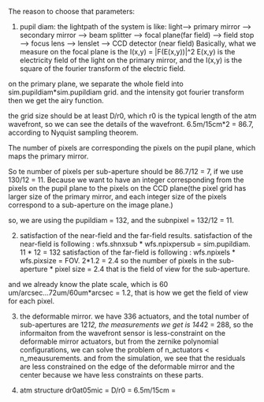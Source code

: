  The reason to choose that parameters:

 1. pupil diam:
 the lightpath of the system is like:
 light--> primary mirror --> secondary mirror --> beam splitter --> focal plane(far field)
                                                                --> field stop --> focus lens --> lenslet --> CCD detector (near field)
Basically, what we measure on the focal plane is the I(x,y) = |F(E(x,y))|^2
E(x,y) is the electricity field of the light on the primary mirror, and the I(x,y) is the square of the fourier transform of the electric field.

on the primary plane, we separate the whole field into sim.pupildiam*sim.pupildiam grid. and the intensity got fourier transform then we get the airy function.

the grid size should be at least D/r0, which r0 is the typical length of the atm wavefront, so we can see the details of the wavefront.
6.5m/15cm*2 = 86.7, according to Nyquist sampling theorem.

The number of pixels are corresponding the pixels on the pupil plane, which maps the primary mirror.

So te number of pixels per sub-aperture should be 86.7/12 = 7, if we use 130/12 = 11. Because we want to have an integer corresponding from the pixels on the pupil plane to the pixels on the CCD plane(the pixel grid has larger size of the primary mirror, and each integer size of the pixels correspond to a sub-aperture on the image plane.)

so, we are using the pupildiam = 132, and the subnpixel = 132/12 = 11.

 2. satisfaction of the near-field and the far-field results.
satisfaction of the near-field is following : wfs.shnxsub * wfs.npixpersub = sim.pupildiam.  11 * 12 = 132
satisfaction of the far-field is following : wfs.npixels * wfs.pixsize = FOV. 2*1.2 = 2.4
so the number of pixels in the sub-aperture * pixel size = 2.4 that is the field of view for the sub-aperture.

and we already know the plate scale, which is 60 um/arcsec...72um/60um*arcsec = 1.2, that is how we get the field of view for each pixel.


 3. the deformable mirror.
we have 336 actuators, and the total number of sub-apertures are 12*12, the measurements we get is 144*2 = 288, so the informaiton from the wavefront sensor is less-constraint on the deformable mirror actuators, but from the zernike polynomial configurations, we can solve the problem of n_actuators < n_meausurements.
and from the simulation, we see that the residuals are less constrained on the edge of the deformable mirror and the center because we have less constraints on these parts.

4. atm structure
dr0at05mic = D/r0 = 6.5m/15cm =
 
